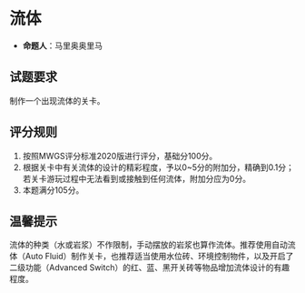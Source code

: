 # 流体

- **命题人**：马里奥奥里马

## 试题要求

制作一个出现流体的关卡。

## 评分规则

1. 按照MWGS评分标准2020版进行评分，基础分100分。
2. 根据关卡中有关流体的设计的精彩程度，予以0~5分的附加分，精确到0.1分；若关卡游玩过程中无法看到或接触到任何流体，附加分应为0分。
3. 本题满分105分。

## 温馨提示

流体的种类（水或岩浆）不作限制，手动摆放的岩浆也算作流体。推荐使用自动流体（Auto Fluid）制作关卡，也推荐适当使用水位砖、环境控制物件，以及开启了二级功能（Advanced Switch）的红、蓝、黑开关砖等物品增加流体设计的有趣程度。